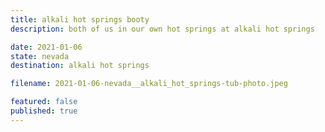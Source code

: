 ```yaml
---
title: alkali hot springs booty
description: both of us in our own hot springs at alkali hot springs

date: 2021-01-06
state: nevada
destination: alkali hot springs

filename: 2021-01-06-nevada__alkali_hot_springs-tub-photo.jpeg

featured: false
published: true
---
```

